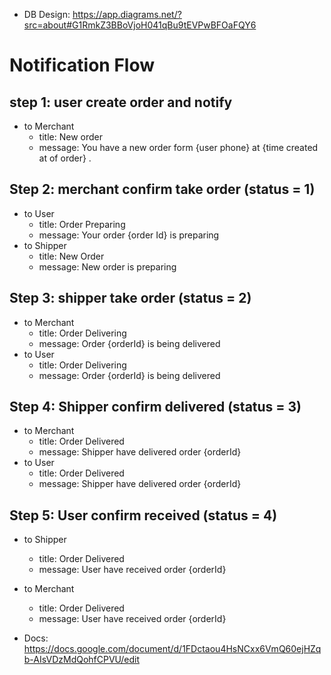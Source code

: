 - DB Design: https://app.diagrams.net/?src=about#G1RmkZ3BBoVjoH041qBu9tEVPwBFOaFQY6


# Notification Flow

## step 1: user create order and notify

- to Merchant
    - title: New order
    - message:  You have a new order form {user phone} at {time created at of order} .

## Step 2: merchant confirm take order (status = 1)

- to User
    - title: Order Preparing
    - message:  Your order {order Id} is preparing
- to Shipper
    - title: New Order
    - message: New order is preparing

## Step 3: shipper take order (status = 2)

- to Merchant
    - title:  Order Delivering
    - message: Order {orderId} is being delivered
- to User
    - title: Order Delivering
    - message: Order {orderId} is being delivered

## Step 4: Shipper confirm delivered (status = 3)

- to Merchant
    - title: Order Delivered
    - message: Shipper have  delivered  order {orderId}
- to User
    - title: Order Delivered
    - message: Shipper have  delivered  order {orderId}
    

## Step 5: User confirm received (status = 4)

- to Shipper
    - title: Order Delivered
    - message: User have  received  order {orderId}
- to Merchant
    - title: Order Delivered
    - message: User have  received  order {orderId}


- Docs: https://docs.google.com/document/d/1FDctaou4HsNCxx6VmQ60ejHZqb-AIsVDzMdQohfCPVU/edit
